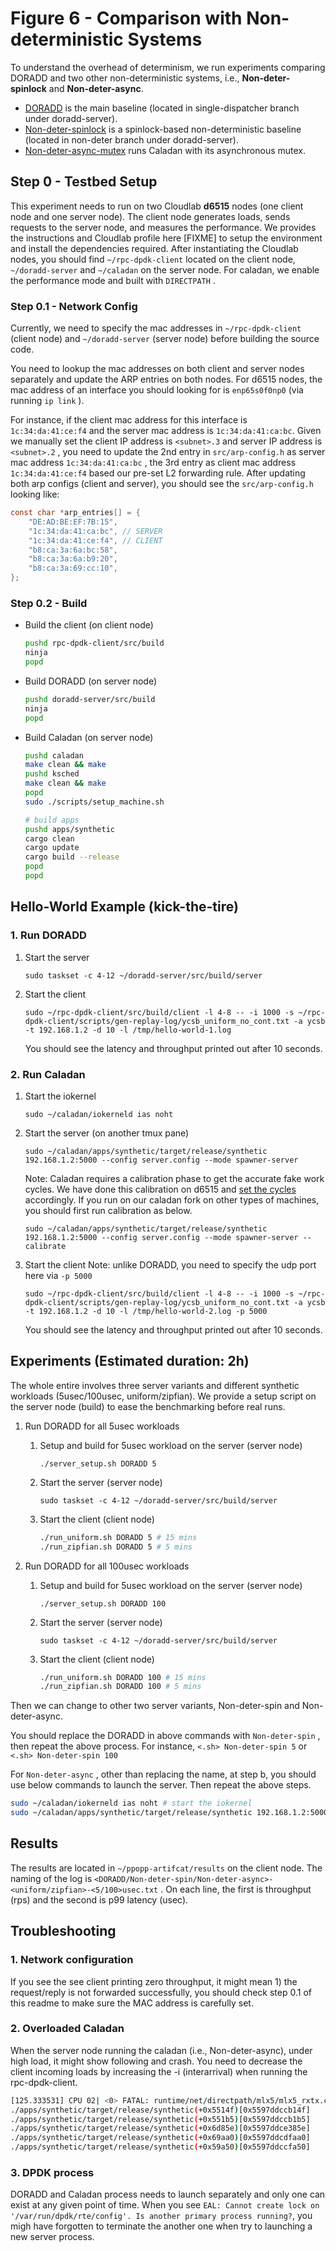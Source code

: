 # Figure 6 - Comparison with Non-deterministic Systems

To understand the overhead of determinism, we run experiments comparing DORADD and two other non-deterministic systems, i.e., **Non-deter-spinlock** and **Non-deter-async**. 

- [DORADD](https://github.com/doradd-rt/doradd-server/tree/single-dispatcher) is the main baseline (located in single-dispatcher branch under doradd-server).
- [Non-deter-spinlock](https://github.com/doradd-rt/doradd-server/tree/non-deter) is a spinlock-based non-deterministic baseline (located in non-deter branch under doradd-server).
- [Non-deter-async-mutex](https://github.com/doradd-rt/caladan) runs Caladan with its asynchronous mutex.

## Step 0 - Testbed Setup

This experiment needs to run on two Cloudlab **d6515** nodes (one client node and one server node). The client node generates loads, sends requests to the server node, and measures the performance. We provides the instructions and Cloudlab profile here [FIXME] to setup the environment and install the dependencies required. After instantiating the Cloudlab nodes, you should find `~/rpc-dpdk-client` located on the client node, `~/doradd-server` and `~/caladan` on the server node. For caladan, we enable the performance mode and built with `DIRECTPATH` .

### Step 0.1 - Network Config

Currently, we need to specify the mac addresses in `~/rpc-dpdk-client` (client node) and `~/doradd-server` (server node) before building the source code.

You need to lookup the mac addresses on both client and server nodes separately and update the ARP entries on both nodes. For d6515 nodes, the mac address of an interface you should looking for is `enp65s0f0np0` (via running `ip link` ). 

For instance, if the client mac address for this interface is `1c:34:da:41:ce:f4` and the server mac address is `1c:34:da:41:ca:bc`. Given we manually set the client IP address is `<subnet>.3` and server IP address is `<subnet>.2` , you need to update the 2nd entry in `src/arp-config.h` as server mac address `1c:34:da:41:ca:bc` , the 3rd entry as client mac address `1c:34:da:41:ce:f4`  based our pre-set L2 forwarding rule. After updating both arp configs (client and server), you should see the `src/arp-config.h` looking like:

```c
const char *arp_entries[] = {
    "DE:AD:BE:EF:7B:15", 
    "1c:34:da:41:ca:bc", // SERVER
    "1c:34:da:41:ce:f4", // CLIENT
    "b8:ca:3a:6a:bc:58", 
    "b8:ca:3a:6a:b9:20", 
    "b8:ca:3a:69:cc:10",
};
```

### Step 0.2 - Build

- Build the client (on client node)
    
    ```bash
    pushd rpc-dpdk-client/src/build
    ninja
    popd
    ```
    
- Build DORADD (on server node)
    
    ```bash
    pushd doradd-server/src/build
    ninja
    popd
    ```
    
- Build Caladan (on server node)
    
    ```bash
    pushd caladan
    make clean && make
    pushd ksched
    make clean && make
    popd
    sudo ./scripts/setup_machine.sh
    
    # build apps
    pushd apps/synthetic
    cargo clean
    cargo update
    cargo build --release
    popd
    popd
    ```
    

## Hello-World Example (kick-the-tire)

### 1. Run DORADD

1. Start the server
    
    ```
    sudo taskset -c 4-12 ~/doradd-server/src/build/server 
    ```
    
2. Start the client
    
    ```
    sudo ~/rpc-dpdk-client/src/build/client -l 4-8 -- -i 1000 -s ~/rpc-dpdk-client/scripts/gen-replay-log/ycsb_uniform_no_cont.txt -a ycsb -t 192.168.1.2 -d 10 -l /tmp/hello-world-1.log
    ```
    
    You should see the latency and throughput printed out after 10 seconds.
    

### 2. Run Caladan

1. Start the iokernel
    
    ```
    sudo ~/caladan/iokerneld ias noht
    ```
    
2. Start the server (on another tmux pane)
    
    ```
    sudo ~/caladan/apps/synthetic/target/release/synthetic 192.168.1.2:5000 --config server.config --mode spawner-server
    ```
    
    Note: Caladan requires a calibration phase to get the accurate fake work cycles. We have done this calibration on d6515 and [set the cycles](https://github.com/doradd-rt/caladan/blob/52adfd1c5b403e3d89fb69f20db2aa569f5a4adc/apps/synthetic/src/fakework.rs#L124) accordingly. If you run on our caladan fork on other types of machines, you should first run calibration as below.
    
    ```
    sudo ~/caladan/apps/synthetic/target/release/synthetic 192.168.1.2:5000 --config server.config --mode spawner-server --calibrate
    ```
    
3. Start the client
   Note: unlike DORADD, you need to specify the udp port here via `-p 5000`
    
    ```
    sudo ~/rpc-dpdk-client/src/build/client -l 4-8 -- -i 1000 -s ~/rpc-dpdk-client/scripts/gen-replay-log/ycsb_uniform_no_cont.txt -a ycsb -t 192.168.1.2 -d 10 -l /tmp/hello-world-2.log -p 5000
    ```
    
    You should see the latency and throughput printed out after 10 seconds.
    

## Experiments (Estimated duration: 2h)

The whole entire involves three server variants and different synthetic workloads (5usec/100usec, uniform/zipfian). We provide a setup script on the server node (build) to ease the benchmarking before real runs.

1. Run DORADD for all 5usec workloads 
    1. Setup and build for 5usec workload on the server (server node)
        
        ```
        ./server_setup.sh DORADD 5
        ```
        
    2. Start the server (server node)
        
        ```
        sudo taskset -c 4-12 ~/doradd-server/src/build/server
        ```
        
    3. Start the client (client node)
        
        ```bash
        ./run_uniform.sh DORADD 5 # 15 mins
        ./run_zipfian.sh DORADD 5 # 5 mins
        ```
        
2. Run DORADD for all 100usec workloads
    1. Setup and build for 5usec workload on the server (server node)
        
        ```
        ./server_setup.sh DORADD 100
        ```
        
    2. Start the server (server node)
        
        ```
        sudo taskset -c 4-12 ~/doradd-server/src/build/server
        ```
        
    3. Start the client (client node)
        
        ```bash
        ./run_uniform.sh DORADD 100 # 15 mins
        ./run_zipfian.sh DORADD 100 # 5 mins
        ```
        

Then we can change to other two server variants, Non-deter-spin and Non-deter-async. 

You should replace the DORADD in above commands with `Non-deter-spin` , then repeat the above process. For instance, `<.sh> Non-deter-spin 5` or  `<.sh> Non-deter-spin 100` 

For `Non-deter-async` , other than replacing the name, at step b, you should use below commands to launch the server. Then repeat the above steps.

```bash
sudo ~/caladan/iokerneld ias noht # start the iokernel
sudo ~/caladan/apps/synthetic/target/release/synthetic 192.168.1.2:5000 --config server.config --mode spawner-server
```

## Results

The results are located in `~/ppopp-artifcat/results` on the client node. The naming of the log is `<DORADD/Non-deter-spin/Non-deter-async>-<uniform/zipfian>-<5/100>usec.txt` . On each line, the first is throughput (rps) and the second is p99 latency (usec).

## Troubleshooting

### 1. Network configuration

If you see the see client printing zero throughput, it might mean 1) the request/reply is not forwarded successfully, you should check step 0.1 of this readme to make sure the MAC address is carefully set.

### 2. Overloaded Caladan

When the server node running the caladan (i.e., Non-deter-async), under high load, it might show following and crash. You need to decrease the client incoming loads by increasing the -i (interarrival) when running the rpc-dpdk-client.

```bash
[125.333531] CPU 02| <0> FATAL: runtime/net/directpath/mlx5/mlx5_rxtx.c:347 ASSERTION 'mlx5_refill_rxqueue(v, rx_cnt)' FAILED IN 'mlx5_gather_rx'
./apps/synthetic/target/release/synthetic(+0x5514f)[0x5597ddccb14f]
./apps/synthetic/target/release/synthetic(+0x551b5)[0x5597ddccb1b5]
./apps/synthetic/target/release/synthetic(+0x6d85e)[0x5597ddce385e]
./apps/synthetic/target/release/synthetic(+0x69aa0)[0x5597ddcdfaa0]
./apps/synthetic/target/release/synthetic(+0x59a50)[0x5597ddccfa50]
```

### 3. DPDK process
DORADD and Caladan process needs to launch separately and only one can exist at any given point of time. When you see `EAL: Cannot create lock on '/var/run/dpdk/rte/config'. Is another primary process running?`, you migh have forgotten to terminate the another one when try to launching a new server process.
